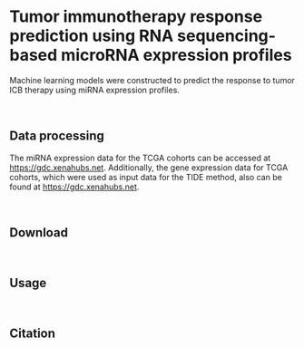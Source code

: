 # Tumor immunotherapy response prediction using RNA sequencing-based microRNA expression profiles

Machine learning models were constructed to predict the response to tumor ICB therapy using miRNA expression profiles. 


<br/>

## Data processing

The miRNA expression data for the TCGA cohorts can be accessed at https://gdc.xenahubs.net. 
Additionally, the gene expression data for TCGA cohorts, which were used as input data for the TIDE method, also can be found at https://gdc.xenahubs.net. 

<br/>

## Download


<br/>

## Usage


<br/>

## Citation

<br/>
